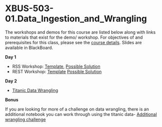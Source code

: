 # XBUS-503-01.Data_Ingestion_and_Wrangling

The workshops and demos for this course are listed below along with links to materials that exist for the demo/ workshop. For objectives of and prerequisites for this class, please see the [course details](https://github.com/georgetown-analytics/XBUS-503-01.Data_Ingestion_and_Wrangling/blob/master/xbus-503-01.data_ingestion_and_wrangling.md). Slides are available in BlackBoard.

**Day 1**

* RSS Workshop: [Template](http://bit.ly/xbus-502-rss-template), [Possible Solution](http://bit.ly/1AyZZqc)
* REST Workshop: [Template](http://bit.ly/xbus-502-rest-template) [Possible Solution](http://bit.ly/1KVvH2a)

**Day 2**

* [Titanic Data Wrangling](https://github.com/georgetown-analytics/XBUS-503-01.Data_Ingestion_and_Wrangling/tree/master/titanic)

**Bonus**

If you are looking for more of a challenge on data wrangling, there is an additional notebook you can work through using the titanic data- [Additional wrangling challenge](https://github.com/georgetown-analytics/XBUS-503-01.Data_Ingestion_and_Wrangling/blob/master/titanic/additional_wrangling_challenge.ipynb)
